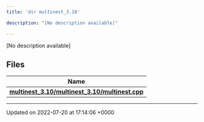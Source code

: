 ```yaml
---
title: 'dir multinest_3.10'

description: "[No description available]"

---
```







[No description available]

## Files

| Name           |
| -------------- |
| **[multinest_3.10/multinest_3.10/multinest.cpp](/documentation/code/files/multinest__3_810_2multinest_8cpp/#file-multinest-3.10/multinest.cpp)**  |






-------------------------------

Updated on 2022-07-20 at 17:14:06 +0000

